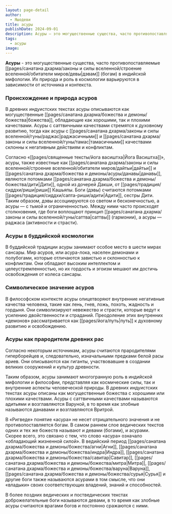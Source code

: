 ```yaml
---
layout: page-detail
author:
  - Яшодеви
title: асуры
publishDate: 2024-09-01
description: Асуры — это могущественные существа, часто противопоставляемые дэвам (богам) в индийской мифологии. Их природа и роль в космологии варьируются в зависимости от источника и контекста.
tags:
  - асуры
image:
---
```

**Асуры** - это могущественные существа, часто противопоставляемые [[pages/санатана дхарма/законы и силы вселенной/строение вселенной/обитатели миров/девы|дэвам]] (богам) в индийской мифологии. Их природа и роль в космологии варьируются в зависимости от источника и контекста.

### Происхождение и природа асуров
В древних индуистских текстах асуры описываются как могущественные [[pages/санатана дхарма/божества и демоны/божества|божества]], обладающие как хорошими, так и плохими качествами. Асуры с саттвичными качествами стремятся к духовному развитию, тогда как асуры с [[pages/санатана дхарма/законы и силы вселенной/гуны/раджас|раджасичными]] и [[pages/санатана дхарма/законы и силы вселенной/гуны/тамас|тамасичными]] качествами склонны к негативным действиям и конфликтам.

Согласно «[[pages/священные тексты/йога васиштха|Йога Васиштха]]», асуры, также известные как [[pages/санатана дхарма/законы и силы вселенной/строение вселенной/обитатели миров/дайтьи|дайтьи]] и [[pages/санатана дхарма/божества и демоны/асуры/данавы|данавы]], являются потомками [[pages/санатана дхарма/божества и демоны/божества/дити|Дити]], одной из дочерей Дакши, от [[pages/традиция/сиддхи/риши|риши]] Кашьяпы. Боги (дэвы) считаются потомками [[pages/традиция/сиддхи/сапта-риши/адити|Адити]], сестры Дити. Таким образом, дэвы ассоциируются со светом и бесконечностью, а асуры — с тьмой и ограниченностью. Между ними часто происходят столкновения, где боги воплощают принцип [[pages/санатана дхарма/законы и силы вселенной/гуны/саттва|саттвы]] (гармонии), а асуры — раджаса (активности и страсти).

### Асуры в буддийской космологии

В буддийской традиции асуры занимают особое место в шести мирах сансары. Мир асуров, или асура-лока, населен демонами и полубогами, которые отличаются завистью и склонностью к конфликтам. Они обладают высоким интеллектом и целеустремленностью, но их гордость и эгоизм мешают им достичь освобождения от колеса сансары.

### Символическое значение асуров

В философском контексте асуры олицетворяют внутренние негативные качества человека, такие как лень, гнев, ложь, похоть, жадность и гордыня. Они символизируют невежество и страсти, которые ведут к усилению двойственности и страданий. Преодоление этих внутренних «демонов» рассматривается как [[pages/йога/путь|путь]] к духовному развитию и освобождению.

### Асуры как прародители древних рас

Согласно некоторым источникам, асуры считаются прародителями гиперборейцев и, следовательно, изначальными предками белой расы ариев. Они описываются как гиганты, участвовавшие в создании великих сооружений и культур древности.

Таким образом, асуры занимают многогранную роль в индийской мифологии и философии, представляя как космические силы, так и внутренние аспекты человеческой природы.
В древних индуистских текстах асуры описаны как могущественные божества с хорошими или плохими качествами. Асуры с саттвичными качествами называются адитьями и возглавляются Варуной, в то время как злобные называются данавами и возглавляются Вритрой.

В «Ригведе» понятие «асура» не несет отрицательного значения и не противопоставляется богам. В самом раннем слое ведических текстов одних и тех же божеств называют и девами (богами), и асурами. Скорее всего, это связано с тем, что слово «асура» означало «обладающий жизненной силой». В ведийский период [[pages/санатана дхарма/божества и демоны/божества/агни|Агни]], [[pages/санатана дхарма/божества и демоны/божества/индра|Индра]], [[pages/санатана дхарма/божества и демоны/божества/савитар|Савитар]], [[pages/санатана дхарма/божества и демоны/божества/митра|Митра]], [[pages/санатана дхарма/божества и демоны/божества/варуна|Варуна]], [[pages/санатана дхарма/божества и демоны/божества/сурья|Сурья]] и другие боги также называются асурами в том смысле, что они «владыки» своих соответствующих владений, знаний и способностей.

В более поздних ведических и постведических текстах доброжелательные боги называются девами, в то время как злобные асуры считаются врагами богов и постоянно сражаются с ними.


